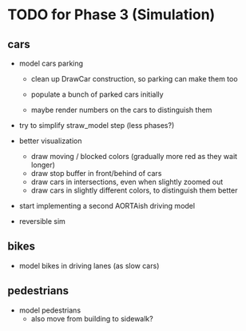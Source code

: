# TODO for Phase 3 (Simulation)

## cars

- model cars parking
	- clean up DrawCar construction, so parking can make them too

	- populate a bunch of parked cars initially
	- maybe render numbers on the cars to distinguish them

- try to simplify straw_model step (less phases?)

- better visualization
	- draw moving / blocked colors (gradually more red as they wait longer)
	- draw stop buffer in front/behind of cars
	- draw cars in intersections, even when slightly zoomed out
	- draw cars in slightly different colors, to distinguish them better

- start implementing a second AORTAish driving model

- reversible sim

## bikes

- model bikes in driving lanes (as slow cars)

## pedestrians

- model pedestrians
	- also move from building to sidewalk?
